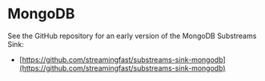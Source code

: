 # MongoDB

See the GitHub repository for an early version of the MongoDB Substreams Sink:

* [https://github.com/streamingfast/substreams-sink-mongodb](https://github.com/streamingfast/substreams-sink-mongodb)
